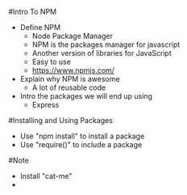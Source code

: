 #Intro To NPM

* Define NPM
    * Node Package Manager
    * NPM is the packages manager for javascript
    * Another version of libraries for JavaScript
    * Easy to use
    * https://www.npmjs.com/
* Explain why NPM is awesome
    * A lot of reusable code
* Intro the packages we will end up using
    * Express


#Installing and Using Packages

* Use "npm install" to install a package
* Use "require()" to include a package

#Note
* Install "cat-me"
* 


